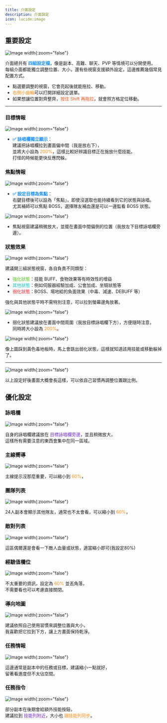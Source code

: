 ```yaml
---
title: 介面設定
description: 介面設定
icon: lucide:image
---
```


## 重要設定

![Image width](/ui-img/ui-1.png){:zoom="false"}

介面總共有 <span style="font-weight:bold; color:#1890ff;">四組設定檔</span>，像是副本、高難、聊天、PVP 等情境可以分開使用。<br>
每組介面都能獨立調整位置、大小，還有些視窗支援額外設定，這邊推薦幾個常見配置方式。<br>

- 點選要調整的視窗，它會亮起後就能拖拉、移動。<br>
- <span style="color:#fa8c16;">右側小齒輪</span>可以打開詳細設定選單。<br>
- 如果想讓位置對齊整齊，<span style="color:#fa541c;">按住 Shift 再拖拉</span>，就會照方格定位移動。<br>

---

### 目標情報

![Image width](/ui-img/ui-2.png){:zoom="false"}

- <span style="font-weight:bold; color:#1890ff;">✅ 詠唱欄獨立顯示</span>：<br>
  建議把詠唱欄拉到畫面偏中間（我是放右下），<br>
  並將大小設為 <span style="color:#fa8c16;">200%</span>，這樣比較好辨識目標正在施放什麼技能。<br>
  打怪的時候能更快反應閃躲。<br>

### 焦點情報

![Image width](/ui-img/ui-5.png){:zoom="false"}

- <span style="font-weight:bold; color:#1890ff;">✅ 設定目標為焦點</span>：<br>
  右鍵目標後可以設為「焦點」，即使沒選取也能持續看到它的狀態與詠唱。<br>
  尤其補師可以焦點 BOSS，選擇隊友補血還是可以一邊監看 BOSS 狀態。<br>

![Image width](/ui-img/ui-4.png){:zoom="false"}

- 焦點視窗建議稍微放大，並擺在畫面中間偏側的位置（我放左下目標詠唱欄旁邊）。<br>

### 狀態效果

![Image width](/ui-img/ui-8.png){:zoom="false"}

建議開三組狀態視窗，各自負責不同類型：

- <span style="color:#52c41a;">強化狀態</span>：技能 BUFF、食物效果等有時效性的增益<br>
- <span style="color:#13c2c2;">其他狀態</span>：例如伺服器經驗加成、公會加成、坐騎狀態等<br>
- <span style="color:#f5222d;">弱化狀態</span>：BOSS、場地給的負面效果（中毒、減速、DEBUFF 等）<br>

強化與其他狀態平時不需特別注意，可以拉到螢幕邊角放著。<br>

![Image width](/ui-img/ui-7.png){:zoom="false"}

- 弱化狀態建議放在畫面中間周圍（我放目標詠唱欄下方），方便隨時注意，<br>
  同時將大小設為 <span style="color:#fa8c16;">200%</span>。<br>

![Image width](/ui-img/ui-9.png){:zoom="false"}

像上圖踩到黃色毒地板時，馬上會跳出弱化狀態，這樣就知道該用技能或移動躲掉了。<br>

---

![Image width](/ui-img/ui-3.png){:zoom="false"}

以上設定好後畫面大概會長這樣，可以依自己習慣再調整位置跟比例。<br>

## 優化設定

### 詠唱欄

![Image width](/ui-img/ui-11.png){:zoom="false"}

自身的詠唱欄建議放在 <span style="color:#722ed1;">目標詠唱欄旁邊</span>，並且稍微放大，<br>
這樣所有需要注意的東西會集中在同一區域。<br>

### 主線嚮導

![Image width](/ui-img/ui-12.png){:zoom="false"}

主線提示沒那麼重要，可以縮小到 <span style="color:#fa8c16;">60%</span>，<br>

### 團隊列表

![Image width](/ui-img/ui-13.png){:zoom="false"}

24人副本會顯示其他隊友，通常也不太會看，可以縮小到 <span style="color:#fa8c16;">60%</span>，<br>

### 敵對列表

![Image width](/ui-img/ui-14.png){:zoom="false"}

這區偶爾還是會看一下敵人血量或狀態，適當縮小即可(我設定80%)

### 經驗值欄位

![Image width](/ui-img/ui-15.png){:zoom="false"}

不太重要的資訊，設定為 <span style="color:#fa8c16;">60%</span> 並丟角落，<br>
不需要看也可以考慮直接關閉。<br>

### 導向地圖

![Image width](/ui-img/ui-16.png){:zoom="false"}

建議依照自己使用習慣來調整位置與大小，<br>
我喜歡把它拉到下方，讓上方畫面保持乾淨。<br>

### 任務情報

![Image width](/ui-img/ui-17.png){:zoom="false"}

這邊通常是副本中的任務或目標，建議縮小一點就好，<br>
留著看進度但不太佔空間。<br>

### 任務指令

![Image width](/ui-img/ui-18.png){:zoom="false"}

部分副本在後期會給額外技能按鈕，<br>
建議拉到 <span style="color:#722ed1;">技能列附近</span>，大小也 <span style="color:#fa8c16;">跟技能列同步</span>。



